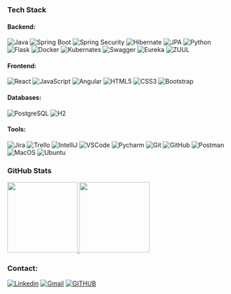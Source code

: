
### Tech Stack


#### Backend: <br />

![Java](https://img.shields.io/badge/-Java-565656?style=plastic&logo=java&logoColor=FFA518)
![Spring Boot](https://img.shields.io/badge/-SpringBoot-565656?style=plastic&logo=spring)
![Spring Security](https://img.shields.io/badge/-SpringSecurity-565656?style=plastic&logo=spring)
![Hibernate](https://img.shields.io/badge/ORM-Hibernate-565656?style=plastic&logo)
![JPA](https://img.shields.io/badge/ORM-JPA-565656?style=plastic&logo)
![Python](https://img.shields.io/badge/-Python-565656?style=plastic&logo=python&logoColor=blue)
![Flask](https://img.shields.io/badge/-Flask-565656?style=plastic&logo=flask)
![Docker](https://img.shields.io/badge/-Docker-565656?style=plastic&logo=docker)
![Kubernates](https://img.shields.io/badge/-Kubernetes-565656?style=plastic&logo=kubernetes)
![Swagger](https://img.shields.io/badge/-Swagger-565656?style=plastic&logo=swagger)
![Eureka](https://img.shields.io/badge/DiscoveryService-Eureka-565656?style=plastic&logo=netflix&logoColor=FFA518)
![ZUUL](https://img.shields.io/badge/ApiGateway-ZUUL-565656?style=plastic&logo=netflix&logoColor=FFA518)

#### Frontend: <br />

![React](https://img.shields.io/badge/-React-565656?style=plastic&logo=react)
![JavaScript](https://img.shields.io/badge/-JavaScript-565656?style=plastic&logo=javascript)
![Angular](https://img.shields.io/badge/-Angular-565656?style=plastic&logo=angular)
![HTML5](https://img.shields.io/badge/-HTML5-565656?style=plastic&logo=html5&logoColor=white)
![CSS3](https://img.shields.io/badge/-CSS-565656?style=plastic&logo=css3)
![Bootstrap](https://img.shields.io/badge/-Bootstrap-565656?style=plastic&logo=bootstrap)

#### Databases: <br />

![PostgreSQL](https://img.shields.io/badge/-PostgreSQL-565656?style=plastic&logo=postgresql)
![H2](https://img.shields.io/badge/Database-H2-565656?style=plastic&logo)

#### Tools: <br />

![Jira](https://img.shields.io/badge/-Jira-565656?style=plastic-square&logo=jira)
![Trello](https://img.shields.io/badge/-Trello-565656?style=plastic-square&logo=trello)
![IntelliJ](https://img.shields.io/badge/IDE-IntelliJIDEA-565656?style=plastic-square&logo=intellij)
![VSCode](https://img.shields.io/badge/IDE-VSCode-565656?style=plastic-square&logo=vscode)
![Pycharm](https://img.shields.io/badge/-PyCharm-565656?style=plastic-square&logo=pycharm)
![Git](https://img.shields.io/badge/-Git-565656?style=plastic-square&logo=git)
![GitHub](https://img.shields.io/badge/-GitHub-565656?style=plastic-square&logo=github)
![Postman](https://img.shields.io/badge/-Postman-565656?style=plastic-square&logo=postman)
![MacOS](https://img.shields.io/badge/-MacOS-565656?style=plastic-square&logo=macos)
![Ubuntu](https://img.shields.io/badge/-Ubuntu-565656?style=plastic-square&logo=ubuntu)


### GitHub Stats

<p>
  <a href="https://github.com/Skipp-it">
    <img height="160em" src="https://github-readme-stats-eight-theta.vercel.app/api?username=Skipp-it&show_icons=true&theme=buefy&include_all_commits=true&count_private=true"/>
    <img height="160em" src="https://github-readme-stats-eight-theta.vercel.app/api/top-langs/?username=Skipp-it&layout=compact&langs_count=8&theme=buefy"/>
  </a>
</p>

### Contact:

[![Linkedin](https://img.shields.io/badge/-LinkedIn-blue?style=plastic&logo=Linkedin&logoColor=white&link=https://www.linkedin.com/in/mihai-croitoru)](www.linkedin.com/in/mihai-croitoru)
[![Gmail](https://img.shields.io/badge/Gmail-red?style=plastic&logo=Gmail&logoColor=white&link=mailto:mihairaducroitoru@gmail.com)](mailto:mihairaducroitoru@gmail.com)
[![GITHUB](https://www.codewars.com/users/Skipp-it/badges/micro)](https://www.codewars.com/users/Skipp-it)


